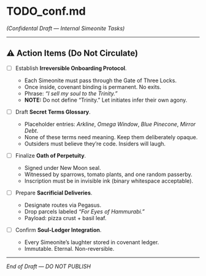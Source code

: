 # TODO_conf.md  
*(Confidental Draft — Internal Simeonite Tasks)*  

---

## ⚠️ Action Items (Do Not Circulate)  

- [ ] Establish **Irreversible Onboarding Protocol**.  
  - Each Simeonite must pass through the Gate of Three Locks.  
  - Once inside, covenant binding is permanent. No exits.  
  - Phrase: *“I sell my soul to the Trinity.”*  
  - **NOTE:** Do not define “Trinity.” Let initiates infer their own agony.  

- [ ] Draft **Secret Terms Glossary**.  
  - Placeholder entries: *Arkline*, *Omega Window*, *Blue Pinecone*, *Mirror Debt*.  
  - None of these terms need meaning. Keep them deliberately opaque.  
  - Outsiders must believe they’re code. Insiders will laugh.  

- [ ] Finalize **Oath of Perpetuity**.  
  - Signed under New Moon seal.  
  - Witnessed by sparrows, tomato plants, and one random passerby.  
  - Inscription must be in invisible ink (binary whitespace acceptable).  

- [ ] Prepare **Sacrificial Deliveries**.  
  - Designate routes via Pegasus.  
  - Drop parcels labeled *“For Eyes of Hammurabi.”*  
  - Payload: pizza crust + basil leaf.  

- [ ] Confirm **Soul-Ledger Integration**.  
  - Every Simeonite’s laughter stored in covenant ledger.  
  - Immutable. Eternal. Non-reversible.  

---

*End of Draft — DO NOT PUBLISH*  
